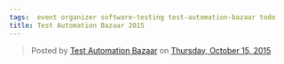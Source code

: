```yaml
---
tags:  event organizer software-testing test-automation-bazaar todo
title: Test Automation Bazaar 2015
---
```

<div id="fb-root"></div><script>(function(d, s, id) {  var js, fjs = d.getElementsByTagName(s)[0];  if (d.getElementById(id)) return;  js = d.createElement(s); js.id = id;  js.src = "//connect.facebook.net/en_US/sdk.js#xfbml=1&version=v2.3";  fjs.parentNode.insertBefore(js, fjs);}(document, 'script', 'facebook-jssdk'));</script><div class="fb-post" data-href="https://www.facebook.com/media/set/?set=a.534784523346365.1073741825.534781143346703&amp;type=3" data-width="500"><div class="fb-xfbml-parse-ignore"><blockquote cite="https://www.facebook.com/media/set/?set=a.534784523346365.1073741825.534781143346703&amp;type=3">Posted by <a href="https://www.facebook.com/Test-Automation-Bazaar-534781143346703/">Test Automation Bazaar</a> on&nbsp;<a href="https://www.facebook.com/media/set/?set=a.534784523346365.1073741825.534781143346703&amp;type=3">Thursday, October 15, 2015</a></blockquote></div></div>
